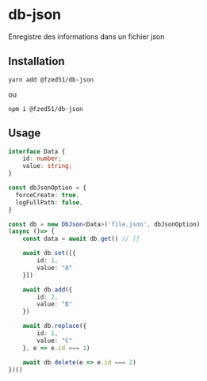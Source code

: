 # db-json

Enregistre des informations dans un fichier json

## Installation

```
yarn add @fzed51/db-json
```

ou

```
npm i @fzed51/db-json
```

## Usage

```typescript
interface Data {
    id: number;
    value: string;
}

const dbJsonOption = {
  forceCreate: true,
  logFullPath: false,
}

const db = new DbJson<Data>('file.json', dbJsonOption)
(async ()=> {
    const data = await db.get() // []

    await db.set([{
        id: 1,
        value: "A"
    }])

    await db.add({
        id: 2,
        value: "B"
    })

    await db.replace({
        id: 1,
        value: "C"
    }, e => e.id === 1)

    await db.delete(e => e.id === 2)
})()
```
